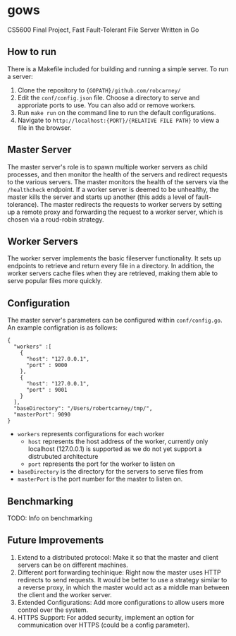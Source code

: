 # gows
CS5600 Final Project, Fast Fault-Tolerant File Server Written in Go

## How to run
There is a Makefile included for building and running a simple server. 
To run a server:
1. Clone the repository to `{GOPATH}/github.com/robcarney/`
2. Edit the `conf/config.json` file. Choose a directory to serve and approriate ports to use. You can also add or remove workers.
3. Run `make run` on the command line to run the default configurations.
4. Navigate to `http://localhost:{PORT}/{RELATIVE FILE PATH}` to view a file in the browser.

## Master Server
The master server's role is to spawn multiple worker servers as child processes, and then monitor the health of the servers and redirect requests to the various servers. The master monitors the health of the servers via the `/healthcheck` endpoint. If a worker server is deemed to be unhealthy, the master kills the server and starts up another (this adds a level of fault-tolerance). The master redirects the requests to worker servers by setting up a remote proxy and forwarding the request to a worker server, which is chosen via a roud-robin strategy.

## Worker Servers
The worker server implements the basic fileserver functionality. It sets up endpoints to retrieve and return every file in a directory. In addition, the worker servers cache files when they are retrieved, making them able to serve popular files more quickly. 

## Configuration
The master server's parameters can be configured within `conf/config.go`. An example configration is as follows:
```
{
  "workers" :[
    {
      "host": "127.0.0.1",
      "port" : 9000
    },
    {
      "host": "127.0.0.1",
      "port" : 9001
    }
  ],
  "baseDirectory": "/Users/robertcarney/tmp/",
  "masterPort": 9090
}
```
* `workers` represents configurations for each worker 
  * `host` represents the host address of the worker, currently only localhost (127.0.0.1) is supported as we do not yet support a distrubuted architecture
  * `port` represents the port for the worker to listen on
* `baseDirectory` is the directory for the servers to serve files from
* `masterPort` is the port number for the master to listen on.

## Benchmarking
TODO: Info on benchmarking

## Future Improvements
1. Extend to a distributed protocol: Make it so that the master and client servers can be on different machines.
2. Different port forwarding techinique: Right now the master uses HTTP redirects to send requests. It would be better to use a strategy similar to a reverse proxy, in which the master would act as a middle man between the client and the worker server.
3. Extended Configurations: Add more configurations to allow users more control over the system. 
4. HTTPS Support: For added security, implement an option for communication over HTTPS (could be a config parameter).

